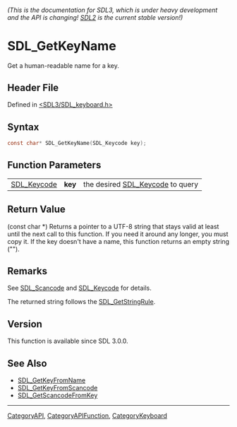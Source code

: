 ###### (This is the documentation for SDL3, which is under heavy development and the API is changing! [SDL2](https://wiki.libsdl.org/SDL2/) is the current stable version!)
# SDL_GetKeyName

Get a human-readable name for a key.

## Header File

Defined in [<SDL3/SDL_keyboard.h>](https://github.com/libsdl-org/SDL/blob/main/include/SDL3/SDL_keyboard.h)

## Syntax

```c
const char* SDL_GetKeyName(SDL_Keycode key);
```

## Function Parameters

|                            |         |                                                 |
| -------------------------- | ------- | ----------------------------------------------- |
| [SDL_Keycode](SDL_Keycode) | **key** | the desired [SDL_Keycode](SDL_Keycode) to query |

## Return Value

(const char *) Returns a pointer to a UTF-8 string that stays valid at
least until the next call to this function. If you need it around any
longer, you must copy it. If the key doesn't have a name, this function
returns an empty string ("").

## Remarks

See [SDL_Scancode](SDL_Scancode) and [SDL_Keycode](SDL_Keycode) for
details.

The returned string follows the [SDL_GetStringRule](SDL_GetStringRule).

## Version

This function is available since SDL 3.0.0.

## See Also

- [SDL_GetKeyFromName](SDL_GetKeyFromName)
- [SDL_GetKeyFromScancode](SDL_GetKeyFromScancode)
- [SDL_GetScancodeFromKey](SDL_GetScancodeFromKey)

----
[CategoryAPI](CategoryAPI), [CategoryAPIFunction](CategoryAPIFunction), [CategoryKeyboard](CategoryKeyboard)


